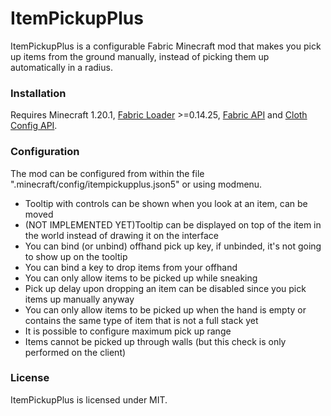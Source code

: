 # ItemPickupPlus
ItemPickupPlus is a configurable Fabric Minecraft mod that makes you pick up items from the ground manually, instead of picking them up automatically in a radius.

### Installation
Requires Minecraft 1.20.1, [Fabric Loader](https://fabricmc.net/) >=0.14.25, [Fabric API](https://www.curseforge.com/minecraft/mc-mods/fabric-api) and [Cloth Config API](https://www.curseforge.com/minecraft/mc-mods/cloth-config).

### Configuration
The mod can be configured from within the file ".minecraft/config/itempickupplus.json5" or using modmenu.
* Tooltip with controls can be shown when you look at an item, can be moved
* (NOT IMPLEMENTED YET)Tooltip can be displayed on top of the item in the world instead of drawing it on the interface
* You can bind (or unbind) offhand pick up key, if unbinded, it's not going to show up on the tooltip
* You can bind a key to drop items from your offhand
* You can only allow items to be picked up while sneaking
* Pick up delay upon dropping an item can be disabled since you pick items up manually anyway
* You can only allow items to be picked up when the hand is empty or contains the same type of item that is not a full stack yet
* It is possible to configure maximum pick up range
* Items cannot be picked up through walls (but this check is only performed on the client)

### License
ItemPickupPlus is licensed under MIT.